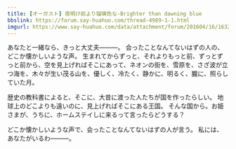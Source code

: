 ```yaml
---
title: [オーガスト] 夜明け前より瑠璃色な-Brighter than dawning blue
bbslink: https://forum.say-huahuo.com/thread-4989-1-1.html
imgurl: https://www.say-huahuo.com/data/attachment/forum/201604/16/163246il2qfkrn2511p59d.jpg
---
```


あなたと一緒なら、きっと大丈夫―――。
会ったことなんてないはずの人の、どこか懐かしいような声。
生まれてからずっと、それよりもっと前、ずっとずっと前から、空を見上げればそこにあって、ネオンの街を、雪原を、さざ波が立つ海を、木々が生い茂る山を、優しく、冷たく、静かに、明るく、朧に、照らしていた月。

歴史の教科書によると、そこに、大昔に渡った人たちが国を作ったらしい。
地球上のどこよりも遠いのに、見上げればそこにある王国。
そんな国から。お姫さまが、うちに、ホームステイしに来るって言ったらどうする？

どこか懐かしいような声で、会ったことなんてないはずの人が言う。
私には、あなたがいるわ―――。<!--more-->
